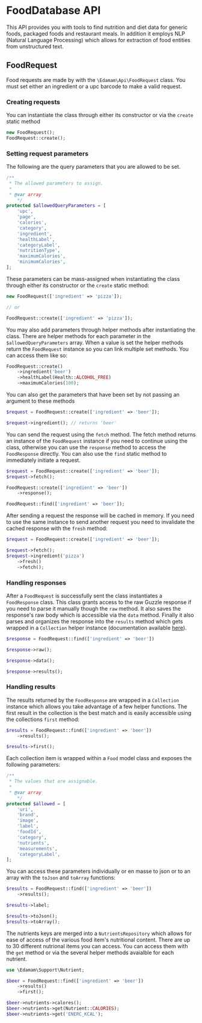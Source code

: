 # FoodDatabase API

This API provides you with tools to find nutrition and diet data for generic foods, packaged foods and restaurant meals. In addition it employs NLP (Natural Language Processing) which allows for extraction of food entities from unstructured text.

## FoodRequest

Food requests are made by with the `\Edamam\Api\FoodRequest` class. You must set either an ingredient or a upc barcode to make a valid request.

### Creating requests

You can instantiate the class through either its constructor or via the `create` static method

```php
new FoodRequest();
FoodRequest::create();
```

### Setting request parameters

The following are the query parameters that you are allowed to be set.

```php
/**
 * The allowed parameters to assign.
 *
 * @var array
    */
protected $allowedQueryParameters = [
    'upc',
    'page',
    'calories',
    'category',
    'ingredient',
    'healthLabel',
    'categoryLabel',
    'nutritionType',
    'maximumCalories',
    'minimumCalories',
];
```

These parameters can be mass-assigned when instantiating the class through either its constructor or the `create` static method:

```php
new FoodRequest(['ingredient' => 'pizza']);

// or

FoodRequest::create(['ingredient' => 'pizza']);
```

You may also add parameters through helper methods after instantiating the class. There are helper methods for each parameter in the `$allowedQueryParameters` array. When a value is set the helper methods return the `FoodRequest` instance so you can link multiple set methods. You can access them like so:

```php
FoodRequest::create()
    ->ingredient('beer')
    ->healthLabel(Health::ALCOHOL_FREE)
    ->maximumCalories(100);
```

You can also get the parameters that have been set by not passing an argument to these methods

```php
$request = FoodRequest::create(['ingredient' => 'beer']);

$request->ingredient(); // returns 'beer'
```

You can send the request using the `fetch` method. The fetch method returns an instance of the `FoodRequest` instance if you need to continue using the class, otherwise you can use the `response` method to access the `FoodResponse` directly. You can also use the `find` static method to immediately initiate a request.

```php
$request = FoodRequest::create(['ingredient' => 'beer']);
$request->fetch();

FoodRequest::create(['ingredient' => 'beer'])
    ->response();

FoodRequest::find(['ingredient' => 'beer']);
```

After sending a request the response will be cached in memory. If you need to use the same instance to send another request you need to invalidate the cached response with the `fresh` method:

```php
$request = FoodRequest::create(['ingredient' => 'beer']);

$request->fetch();
$request->ingredient('pizza')
    ->fresh()
    ->fetch();
```

### Handling responses

After a `FoodRequest` is successfully sent the class instantiates a `FoodResponse` class. This class grants access to the raw Guzzle response if you need to parse it manually though the `raw` method. It also saves the response's raw body which is accessible via the `data` method. Finally it also parses and organizes the response into the `results` method which gets wrapped in a `Collection` helper instance (documentation available [here](https://github.com/tightenco/collect)).

```php
$response = FoodRequest::find(['ingredient' => 'beer'])

$response->raw();

$response->data();

$response->results();
```

### Handling results

The results returned by the `FoodResponse` are wrapped in a `Collection` instance which allows you take advantage of a few helper functions. The first result in the collection is the best match and is easily accessible using the collections `first` method:

```php
$results = FoodRequest::find(['ingredient' => 'beer'])
    ->results();

$results->first();
```

Each collection item is wrapped within a `Food` model class and exposes the following parameters:

```php
/**
 * The values that are assignable.
 *
 * @var array
    */
protected $allowed = [
    'uri',
    'brand',
    'image',
    'label',
    'foodId',
    'category',
    'nutrients',
    'measurements',
    'categoryLabel',
];
```

You can access these parameters individually or en masse to json or to an array with the `toJson` and `toArray` functions:

```php
$results = FoodRequest::find(['ingredient' => 'beer'])
    ->results();

$results->label;

$results->toJson();
$results->toArray();
```

The nutrients keys are merged into a `NutrientsRepository` which allows for ease of access of the various food item's nutritional content. There are up to 30 different nutrional items you can access. You can access them with the `get` method or via the several helper methods avaialble for each nutrient.

```php
use \Edamam\Support\Nutrient;

$beer = FoodRequest::find(['ingredient' => 'beer'])
    ->results()
    ->first();

$beer->nutrients->calores();
$beer->nutrients->get(Nutrient::CALORIES);
$beer->nutrients->get('ENERC_KCAL');
```
